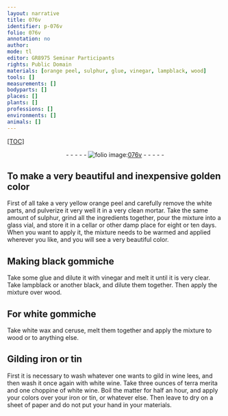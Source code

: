 ```yaml
---
layout: narrative
title: 076v
identifier: p-076v
folio: 076v
annotation: no
author:
mode: tl
editor: GR8975 Seminar Participants
rights: Public Domain
materials: [orange peel, sulphur, glue, vinegar, lampblack, wood]
tools: []
measurements: []
bodyparts: []
places: []
plants: []
professions: []
environments: []
animals: []
---
```


<p><a href="{{ site.baseurl }}/diplomatic/">[TOC]</a></p><div class="folio" align="center">- - - - - <a href="http://gallica.bnf.fr/ark:/12148/btv1b10500001g/f158.item" target="_blank"><img src="https://cu-mkp.github.io/2017-workshop-edition/assets/photo-icon.png" alt="folio image: " style="display:inline-block; margin-bottom:-3px;"/>076v</a> - - - - - </div>  
  

## To make a very beautiful and inexpensive golden color

 
First of all take a very yellow <span class="m">orange peel</span> and carefully remove the white parts, and pulverize it very well <span class="del"></span> it in a very clean mortar. Take the same amount of <span class="m">sulphur</span>, grind all the ingredients together, pour the mixture into a glass vial, and store it in a cellar or other damp place for eight or ten days. When you want to apply it, the mixture needs to be warmed and applied wherever you like, and you will see a very beautiful color. 
 
 
  

## Making black gommiche

 
 Take some <span class="m">glue</span> and dilute it with <span class="m">vinegar</span> and melt it until it is very clear. Take <span class="m">lampblack</span> or another black, and dilute them together. Then apply the mixture over <span class="m">wood</span>.
 
 
  

## For white <span class="sup">gommiche</span>

 
Take white wax and ceruse, melt them together and apply the mixture to wood or to anything else.
 
 
  

## Gilding iron or tin

 
First it is necessary to wash whatever one wants to gild in wine lees, and then wash it once again with white wine. Take three ounces of terra merita and one choppine of white wine. Boil the matter for half an hour, and apply your colors over your iron or tin, or whatever else. Then leave to dry on a sheet of paper and do not put your hand in your materials.
 
